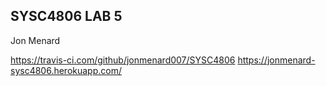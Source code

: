 ## SYSC4806 LAB 5
Jon Menard

https://travis-ci.com/github/jonmenard007/SYSC4806
https://jonmenard-sysc4806.herokuapp.com/

